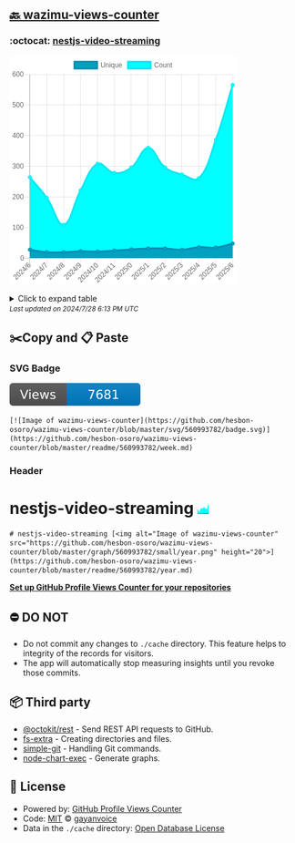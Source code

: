 ## [🔙 wazimu-views-counter](https://github.com/hesbon-osoro/wazimu-views-counter)

### :octocat: [nestjs-video-streaming](https://github.com/hesbon-osoro/nestjs-video-streaming)
![Image of wazimu-views-counter](https://github.com/hesbon-osoro/wazimu-views-counter/blob/master/graph/560993782/large/year.png)

<details>
	<summary>Click to expand table</summary>
	<h2>:calendar: Year Page Views Table</h2>
<table>
	<tr>
		<th>
			Last Updated
		</th>
		<th>
			Unique
		</th>
		<th>
			Count
		</th>
	</tr>
	<tr>
		<td>
			<code>2024/7/1</code>
		</td>
		<td>
			<code>48</code>
		</td>
		<td>
			<code>565</code>
		</td>
	</tr>
	<tr>
		<td>
			<code>2024/6/1</code>
		</td>
		<td>
			<code>35</code>
		</td>
		<td>
			<code>386</code>
		</td>
	</tr>
	<tr>
		<td>
			<code>2024/5/1</code>
		</td>
		<td>
			<code>36</code>
		</td>
		<td>
			<code>261</code>
		</td>
	</tr>
	<tr>
		<td>
			<code>2024/4/1</code>
		</td>
		<td>
			<code>28</code>
		</td>
		<td>
			<code>273</code>
		</td>
	</tr>
	<tr>
		<td>
			<code>2024/3/1</code>
		</td>
		<td>
			<code>32</code>
		</td>
		<td>
			<code>296</code>
		</td>
	</tr>
	<tr>
		<td>
			<code>2024/2/1</code>
		</td>
		<td>
			<code>32</code>
		</td>
		<td>
			<code>360</code>
		</td>
	</tr>
	<tr>
		<td>
			<code>2024/1/1</code>
		</td>
		<td>
			<code>29</code>
		</td>
		<td>
			<code>296</code>
		</td>
	</tr>
	<tr>
		<td>
			<code>2023/12/1</code>
		</td>
		<td>
			<code>25</code>
		</td>
		<td>
			<code>278</code>
		</td>
	</tr>
	<tr>
		<td>
			<code>2023/11/1</code>
		</td>
		<td>
			<code>22</code>
		</td>
		<td>
			<code>308</code>
		</td>
	</tr>
	<tr>
		<td>
			<code>2023/10/1</code>
		</td>
		<td>
			<code>23</code>
		</td>
		<td>
			<code>221</code>
		</td>
	</tr>
	<tr>
		<td>
			<code>2023/9/1</code>
		</td>
		<td>
			<code>20</code>
		</td>
		<td>
			<code>109</code>
		</td>
	</tr>
	<tr>
		<td>
			<code>2023/8/1</code>
		</td>
		<td>
			<code>20</code>
		</td>
		<td>
			<code>197</code>
		</td>
	</tr>
	<tr>
		<td>
			<code>2023/7/1</code>
		</td>
		<td>
			<code>28</code>
		</td>
		<td>
			<code>264</code>
		</td>
	</tr>
</table>

</details>
<small><i>Last updated on 2024/7/28 6:13 PM UTC</i></small>

## ✂️Copy and 📋 Paste
### SVG Badge
[![Image of wazimu-views-counter](https://github.com/hesbon-osoro/wazimu-views-counter/blob/master/svg/560993782/badge.svg)](https://github.com/hesbon-osoro/wazimu-views-counter/blob/master/readme/560993782/week.md)
```readme
[![Image of wazimu-views-counter](https://github.com/hesbon-osoro/wazimu-views-counter/blob/master/svg/560993782/badge.svg)](https://github.com/hesbon-osoro/wazimu-views-counter/blob/master/readme/560993782/week.md)
```
### Header
# nestjs-video-streaming [<img alt="Image of wazimu-views-counter" src="https://github.com/hesbon-osoro/wazimu-views-counter/blob/master/graph/560993782/small/year.png" height="20">](https://github.com/hesbon-osoro/wazimu-views-counter/blob/master/readme/560993782/year.md)
```readme
# nestjs-video-streaming [<img alt="Image of wazimu-views-counter" src="https://github.com/hesbon-osoro/wazimu-views-counter/blob/master/graph/560993782/small/year.png" height="20">](https://github.com/hesbon-osoro/wazimu-views-counter/blob/master/readme/560993782/year.md)
```
[**Set up GitHub Profile Views Counter for your repositories**](https://github.com/gayanvoice/github-profile-views-counter)
## ⛔ DO NOT
- Do not commit any changes to `./cache` directory. This feature helps to integrity of the records for visitors.
- The app will automatically stop measuring insights until you revoke those commits.
## 📦 Third party

- [@octokit/rest](https://www.npmjs.com/package/@octokit/rest) - Send REST API requests to GitHub.
- [fs-extra](https://www.npmjs.com/package/fs-extra) - Creating directories and files.
- [simple-git](https://www.npmjs.com/package/simple-git) - Handling Git commands.
- [node-chart-exec](https://www.npmjs.com/package/node-chart-exec) - Generate graphs.
## 📄 License
- Powered by: [GitHub Profile Views Counter](https://github.com/gayanvoice/github-profile-views-counter)
- Code: [MIT](./LICENSE) © [gayanvoice](https://github.com/gayanvoice/github-profile-views-counter)
- Data in the `./cache` directory: [Open Database License](https://opendatacommons.org/licenses/odbl/1-0/)